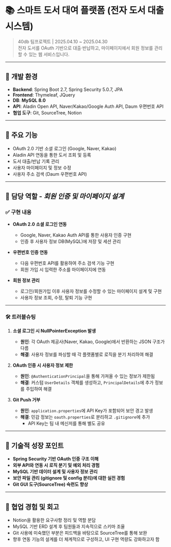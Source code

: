 # 📚 스마트 도서 대여 플랫폼 (전자 도서 대출 시스템)

> 40db 팀프로젝트 | 2025.04.10 ~ 2025.04.30  
> 전자 도서를 OAuth 기반으로 대출·반납하고, 마이페이지에서 회원 정보를 관리할 수 있는 웹 서비스입니다.

---

## 🔧 개발 환경

- **Backend**: Spring Boot 2.7, Spring Security 5.0.7, JPA
- **Frontend**: Thymeleaf, JQuery
- **DB**: **MySQL 8.0**
- **API**: Aladin Open API, Naver/Kakao/Google Auth API, Daum 우편번호 API
- **협업 도구**: Git, SourceTree, Notion

---

## 🌟 주요 기능

- OAuth 2.0 기반 소셜 로그인 (Google, Naver, Kakao)
- Aladin API 연동을 통한 도서 조회 및 등록
- 도서 대출/반납 기록 관리
- 사용자 마이페이지 및 정보 수정
- 사용자 주소 검색 (Daum 우편번호 API)

---

## 👤 담당 역할 - *회원 인증 및 마이페이지 설계*

### ✅ 구현 내용

- **OAuth 2.0 소셜 로그인 연동**
  - Google, Naver, Kakao Auth API를 통한 사용자 인증 구현
  - 인증 후 사용자 정보 DB(MySQL)에 저장 및 세션 관리

- **우편번호 인증 연동**
  - 다음 우편번호 API를 활용하여 주소 검색 기능 구현
  - 회원 가입 시 입력한 주소를 마이페이지에 연동

- **회원 정보 관리**
  - 로그인/회원가입 이후 사용자 정보를 수정할 수 있는 마이페이지 설계 및 구현
  - 사용자 정보 조회, 수정, 탈퇴 기능 구현

---

### 🛠 트러블슈팅

1. **소셜 로그인 시 NullPointerException 발생**
   - **원인**: 각 OAuth 제공사(Naver, Kakao, Google)에서 반환하는 JSON 구조가 다름
   - **해결**: 사용자 정보를 파싱할 때 각 플랫폼별로 로직을 분기 처리하여 해결

2. **OAuth 인증 시 사용자 정보 제한**
   - **원인**: `@AuthenticationPrincipal`을 통해 가져올 수 있는 정보가 제한됨
   - **해결**: 커스텀 `UserDetails` 객체를 생성하고, `PrincipalDetails`에 추가 정보를 주입하여 해결

3. **Git Push 거부**
   - **원인**: `application.properties`에 API Key가 포함되어 보안 경고 발생
   - **해결**: 민감 정보는 `oauth.properties`로 분리하고 `.gitignore`에 추가  
     - API Key는 팀 내 메신저를 통해 별도 공유

---

## 🚀 기술적 성장 포인트

- **Spring Security 기반 OAuth 인증 구조 이해**
- **외부 API와 연동 시 로직 분기 및 예외 처리 경험**
- **MySQL 기반 데이터 설계 및 사용자 정보 관리**
- **보안 파일 관리 (gitignore 및 config 분리)에 대한 실전 경험**
- **Git GUI 도구(SourceTree) 숙련도 향상**

---

## 🤝 협업 경험 및 회고

- Notion을 활용한 요구사항 정리 및 역할 분담
- MySQL 기반 ERD 설계 후 팀원들과 지속적으로 스키마 조율
- Git 사용에 미숙했던 부분은 피드백을 바탕으로 SourceTree를 통해 보완
- 향후 연동 기능의 설계를 더 체계적으로 구성하고, UI 구현 역량도 강화하고자 함
